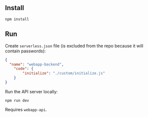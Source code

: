 ## Install

```
npm install
```

## Run

Create `serverless.json` file (is excluded from the repo because it will contain passwords):

```json
{
  "name": "webapp-backend",
	"code": {
		"initialize": "./custom/initialize.js"
	}
}
```

Run the API server locally:

```
npm run dev
```

Requires `webapp-api`.